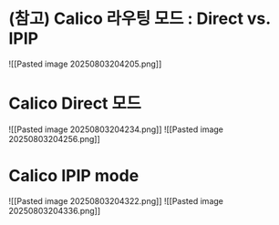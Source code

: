 # (참고) Calico 라우팅 모드 : Direct vs. IPIP
![[Pasted image 20250803204205.png]]

# Calico Direct 모드
![[Pasted image 20250803204234.png]]
![[Pasted image 20250803204256.png]]

# Calico IPIP mode
![[Pasted image 20250803204322.png]]
![[Pasted image 20250803204336.png]]


